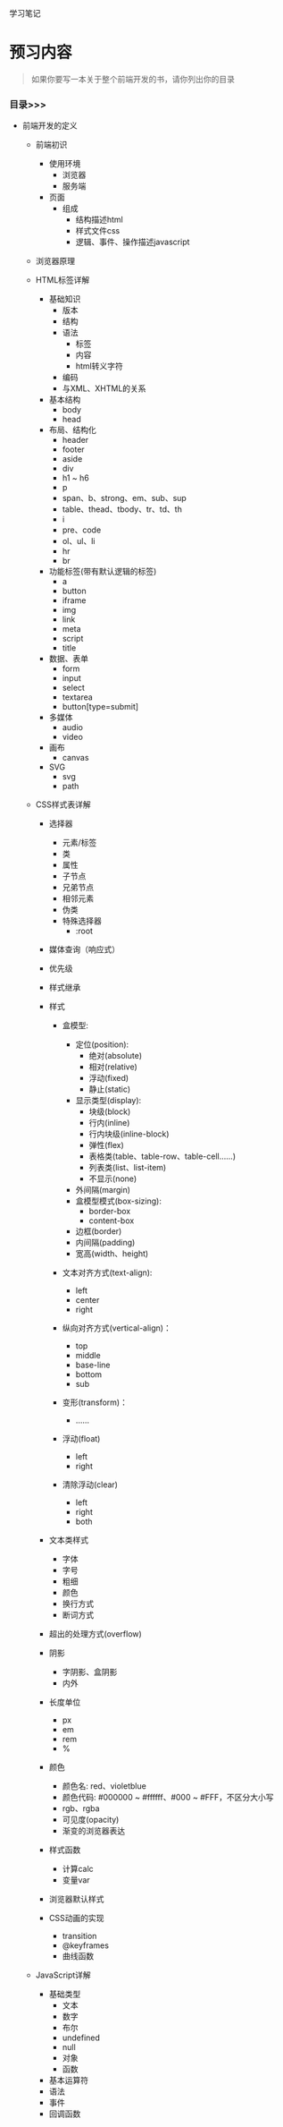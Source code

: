  学习笔记

# 预习内容

> 如果你要写一本关于整个前端开发的书，请你列出你的目录

### 目录>>>
- 前端开发的定义
  - 前端初识
    - 使用环境
      - 浏览器
      - 服务端
    - 页面
      - 组成
        - 结构描述html
        - 样式文件css
        - 逻辑、事件、操作描述javascript

  - 浏览器原理

  - HTML标签详解
    - 基础知识
      - 版本
      - 结构
      - 语法
        - 标签
        - 内容
        - html转义字符
      - 编码
      - 与XML、XHTML的关系
    - 基本结构
      - body
      - head
    - 布局、结构化
      - header
      - footer
      - aside
      - div
      - h1 ~ h6
      - p
      - span、b、strong、em、sub、sup
      - table、thead、tbody、tr、td、th
      - i
      - pre、code
      - ol、ul、li
      - hr
      - br
    - 功能标签(带有默认逻辑的标签)
      - a
      - button
      - iframe
      - img
      - link
      - meta
      - script
      - title
    - 数据、表单
      - form
      - input
      - select
      - textarea
      - button[type=submit]
    - 多媒体
      - audio
      - video
    - 画布
      - canvas
    - SVG
      - svg
      - path

  - CSS样式表详解
    - 选择器
      - 元素/标签
      - 类
      - 属性
      - 子节点
      - 兄弟节点
      - 相邻元素
      - 伪类
      - 特殊选择器
        - :root
    - 媒体查询（响应式）
    - 优先级
    - 样式继承
    - 样式
      - 盒模型:
        - 定位(position):
          - 绝对(absolute)
          - 相对(relative)
          - 浮动(fixed)
          - 静止(static)
        - 显示类型(display):
          - 块级(block)
          - 行内(inline)
          - 行内块级(inline-block)
          - 弹性(flex)
          - 表格类(table、table-row、table-cell……)
          - 列表类(list、list-item)
          - 不显示(none)
        - 外间隔(margin)
        - 盒模型模式(box-sizing):
          - border-box
          - content-box
        - 边框(border)
        - 内间隔(padding)
        - 宽高(width、height)
        
      - 文本对齐方式(text-align):
        - left
        - center
        - right
        
      - 纵向对齐方式(vertical-align)：
        - top
        - middle
        - base-line
        - bottom
        - sub
        
      - 变形(transform)：
        - ……
      - 浮动(float)
        - left
        - right
      - 清除浮动(clear)
        - left
        - right
        - both
    
    - 文本类样式
      - 字体
      - 字号
      - 粗细
      - 颜色
      - 换行方式
      - 断词方式
    
    - 超出的处理方式(overflow)
    
    - 阴影
      - 字阴影、盒阴影
      - 内外
    
    - 长度单位
      - px
      - em
      - rem
      - %
      
    - 颜色
      - 颜色名: red、violetblue
      - 颜色代码: #000000 ~ #ffffff、#000 ~ #FFF，不区分大小写
      - rgb、rgba
      - 可见度(opacity)
      - 渐变的浏览器表达
      
    - 样式函数
      - 计算calc
      - 变量var
    
    - 浏览器默认样式
    
    - CSS动画的实现
      - transition
      - @keyframes
      - 曲线函数
    
  - JavaScript详解
    - 基础类型
      - 文本
      - 数字
      - 布尔
      - undefined
      - null
      - 对象
      - 函数
    - 基本运算符
    - 语法
    - 事件
    - 回调函数
